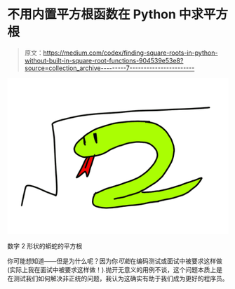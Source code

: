 # 不用内置平方根函数在 Python 中求平方根

> 原文：<https://medium.com/codex/finding-square-roots-in-python-without-built-in-square-root-functions-904539e53e8?source=collection_archive---------7----------------------->

![](img/cf705f80472971363a05c6eb6fe294a3.png)

数字 2 形状的蟒蛇的平方根

你可能想知道——但是为什么呢？因为你*可能*在编码测试或面试中被要求这样做(实际上我在面试中被要求这样做！).抛开无意义的用例不谈，这个问题本质上是在测试我们如何解决非正统的问题，我认为这确实有助于我们成为更好的程序员。